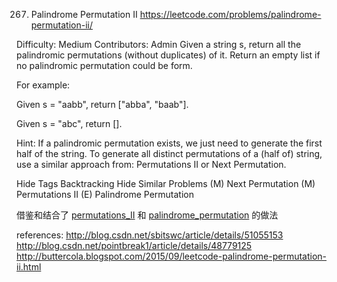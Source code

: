 267. Palindrome Permutation II
https://leetcode.com/problems/palindrome-permutation-ii/

Difficulty: Medium
Contributors: Admin
Given a string s, return all the palindromic permutations (without duplicates) of it. Return an empty list if no palindromic permutation could be form.

For example:

Given s = "aabb", return ["abba", "baab"].

Given s = "abc", return [].

Hint:
If a palindromic permutation exists, we just need to generate the first half of the string.
To generate all distinct permutations of a (half of) string, use a similar approach from: Permutations II or Next Permutation.

Hide Tags Backtracking
Hide Similar Problems (M) Next Permutation (M) Permutations II (E) Palindrome Permutation

借鉴和结合了 [permutations_II](https://leetcode.com/problems/permutations-ii/)  和
[palindrome_permutation](https://leetcode.com/problems/palindrome-permutation/) 的做法

references:
http://blog.csdn.net/sbitswc/article/details/51055153
http://blog.csdn.net/pointbreak1/article/details/48779125
http://buttercola.blogspot.com/2015/09/leetcode-palindrome-permutation-ii.html
